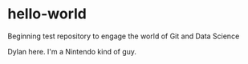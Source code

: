# hello-world
Beginning test repository to engage the world of Git and Data Science

Dylan here. I'm a Nintendo kind of guy.
